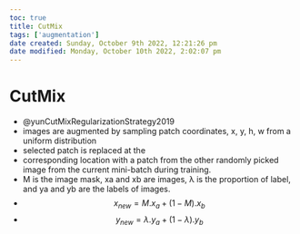 ```yaml
---
toc: true
title: CutMix
tags: ['augmentation']
date created: Sunday, October 9th 2022, 12:21:26 pm
date modified: Monday, October 10th 2022, 2:02:07 pm
---
```


# CutMix
- @yunCutMixRegularizationStrategy2019
- images are augmented by sampling patch coordinates, x, y, h, w from a uniform distribution
- selected patch is replaced at the
- corresponding location with a patch from the other randomly picked image from the current mini-batch during training.
- M is the image mask, xa and xb are images, λ is the proportion of label, and ya and yb are the labels of images.
- $$
x_{new}= M.x_{a}+(1-M).x_{b}
$$
- $$
y_{new}= \lambda.y_{a}+ (1-\lambda).y_{b}
$$



